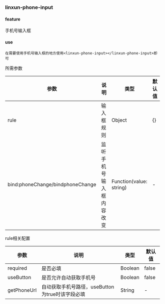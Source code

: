 ### linxun-phone-input 

#### feature

手机号输入框

#### use
```
在需要使用手机号输入框的地方使用<linxun-phone-input></linxun-phone-input>即可
```

所需参数

| 参数 | 说明 | 类型 | 默认值 |
| ------ | ------ | ------ | ------ |
| rule | 输入框规则 | Object | {} |
| bind:phoneChange/bindphoneChange | 监听手机号输入框内容改变 | Function(value: string) | - |

rule相关配置

| 参数 | 说明 | 类型 | 默认值 |
| ------ | ------ | ------ | ------ |
| required | 是否必填 | Boolean | false |
| useButton | 是否允许自动获取手机号 | Boolean | false |
| getPhoneUrl | 自动获取手机号路径，useButton为true时该字段必填 | String | - |
